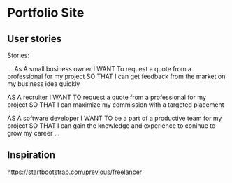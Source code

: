 # Portfolio Site

## User  stories


Stories:

...
As A small business owner
I WANT To request a quote from a professional for my project SO THAT I can get feedback from the market on my business idea quickly


AS A recruiter
I WANT TO request a quote from a professional for my project SO THAT I can maximize my commission with a targeted placement


AS A software developer
I WANT TO be a part of a productive team for my project
SO THAT I can gain the knowledge and experience to coninue to grow my career 
...


## Inspiration


https://startbootstrap.com/previous/freelancer